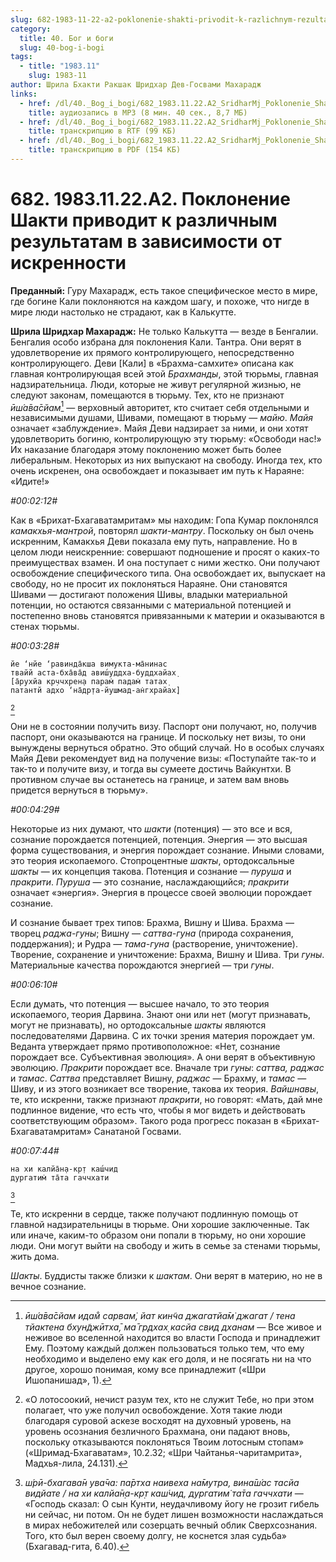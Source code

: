 ```yaml
---
slug: 682-1983-11-22-a2-poklonenie-shakti-privodit-k-razlichnym-rezultatam-v-zavisimosti-ot-iskrennosti
category:
  title: 40. Бог и боги
  slug: 40-bog-i-bogi
tags:
  - title: "1983.11"
    slug: 1983-11
author: Шрила Бхакти Ракшак Шридхар Дев-Госвами Махарадж
links:
  - href: /dl/40._Bog_i_bogi/682_1983.11.22.A2_SridharMj_Poklonenie_Shakti_privodit_k_razlichnym_rezultatam_v_zavisimosti_ot_iskrennosti.mp3
    title: аудиозапись в MP3 (8 мин. 40 сек., 8,7 МБ)
  - href: /dl/40._Bog_i_bogi/682_1983.11.22.A2_SridharMj_Poklonenie_Shakti_privodit_k_razlichnym_rezultatam_v_zavisimosti_ot_iskrennosti.rtf
    title: транскрипцию в RTF (99 КБ)
  - href: /dl/40._Bog_i_bogi/682_1983.11.22.A2_SridharMj_Poklonenie_Shakti_privodit_k_razlichnym_rezultatam_v_zavisimosti_ot_iskrennosti.pdf
    title: транскрипцию в PDF (154 КБ)
---
```


# 682. 1983.11.22.A2. Поклонение Шакти приводит к различным результатам в зависимости от искренности

**Преданный:** Гуру Махарадж, есть такое специфическое место в мире, где богине Кали поклоняются на каждом шагу, и похоже, что нигде в мире люди настолько не страдают, как в Калькутте.

**Шрила Шридхар Махарадж:** Не только Калькутта — везде в Бенгалии. Бенгалия особо избрана для поклонения Кали. Тантра. Они верят в удовлетворение их прямого контролирующего, непосредственно контролирующего. Деви [Кали] в «Брахма-самхите» описана как главная контролирующая всей этой *Брахманды*, этой тюрьмы, главная надзирательница. Люди, которые не живут регулярной жизнью, не следуют законам, помещаются в тюрьму. Тех, кто не признают *ӣш́а̄ва̄сйам*[^_ftn1] — верховный авторитет, кто считает себя отдельными и независимыми душами, Шивами, помещают в тюрьму — *майю*. *Майя* означает «заблуждение». Майя Деви надзирает за ними, и они хотят удовлетворить богиню, контролирующую эту тюрьму: «Освободи нас!» Их наказание благодаря этому поклонению может быть более либеральным. Некоторых из них выпускают на свободу. Иногда тех, кто очень искренен, она освобождает и показывает им путь к Нараяне: «Идите!»

*#00:02:12#*

Как в «Брихат-Бхагаватамритам» мы находим: Гопа Кумар поклонялся *камакхья-мантрой*, повторял *шакти-мантру*. Поскольку он был очень искренним, Камакхья Деви показала ему путь, направление. Но в целом люди неискренние: совершают подношение и просят о каких-то преимуществах взамен. И она поступает с ними жестко. Они получают освобождение специфического типа. Она освобождает их, выпускает на свободу, но не просит их поклоняться Нараяне. Они становятся Шивами — достигают положения Шивы, владыки материальной потенции, но остаются связанными с материальной потенцией и постепенно вновь становятся привязанными к материи и оказываются в стенах тюрьмы.

*#00:03:28#*

    йе ‘нйе ‘равинда̄кша вимукта-ма̄нинас
    твайй аста-бха̄ва̄д авиш́уддха-буддхайах̣
    [а̄рухйа кр̣ччхрен̣а парам̇ падам̇ татах̣
    патантй адхо ‘на̄др̣та-йушмад-ан̇гхрайах̣]
[^_ftn2]

Они не в состоянии получить визу. Паспорт они получают, но, получив паспорт, они оказываются на границе. И поскольку нет визы, то они вынуждены вернуться обратно. Это общий случай. Но в особых случаях Майя Деви рекомендует вид на получение визы: «Поступайте так-то и так-то и получите визу, и тогда вы сумеете достичь Вайкунтхи. В противном случае вы останетесь на границе, и затем вам вновь придется вернуться в тюрьму».

*#00:04:29#*

Некоторые из них думают, что *шакти* (потенция) — это все и вся, сознание порождается потенцией, потенция. Энергия — это высшая форма существования, и энергия порождает сознание. Иными словами, это теория ископаемого. Стопроцентные *шакты*, ортодоксальные *шакты* — их концепция такова. Потенция и сознание — *пуруша* и *пракрити*. *Пуруша* — это сознание, наслаждающийся; *пракрити* означает «энергия». Энергия в процессе своей эволюции порождает сознание.

И сознание бывает трех типов: Брахма, Вишну и Шива. Брахма — творец *раджа-гуны*; Вишну — *саттва-гуна* (природа сохранения, поддержания); и Рудра — *тама-гуна* (растворение, уничтожение). Творение, сохранение и уничтожение: Брахма, Вишну и Шива. Три *гуны*. Материальные качества порождаются энергией — три *гуны*.

*#00:06:10#*

Если думать, что потенция — высшее начало, то это теория ископаемого, теория Дарвина. Знают они или нет (могут признавать, могут не признавать), но ортодоксальные *шакты* являются последователями Дарвина. С их точки зрения материя порождает ум. Веданта утверждает прямо противоположное: «Нет, сознание порождает все. Субъективная эволюция». А они верят в объективную эволюцию. *Пракрити* порождает все. Вначале три *гуны*: *саттва, раджас* и *тамас*. *Саттва* представляет Вишну, *раджас* — Брахму, и *тамас* — Шиву, и из этого возникает все творение, такова их теория. *Вайшнавы*, те, кто искренни, также признают *пракрити*, но говорят: «Мать, дай мне подлинное видение, что есть что, чтобы я мог видеть и действовать соответствующим образом». Такого рода прогресс показан в «Брихат-Бхагаватамритам» Санатаной Госвами.

*#00:07:44#*

    на хи калйа̄н̣а-кр̣т каш́чид
    дургатим̇ та̄та гаччхати
[^_ftn3]

Те, кто искренни в сердце, также получают подлинную помощь от главной надзирательницы в тюрьме. Они хорошие заключенные. Так или иначе, каким-то образом они попали в тюрьму, но они хорошие люди. Они могут выйти на свободу и жить в семье за стенами тюрьмы, жить дома.

*Шакты*. Буддисты также близки к *шактам*. Они верят в материю, но не в вечное сознание.



[^_ftn1]: *ӣш́а̄ва̄сйам идам̐ сарвам̇, йат кин̃ча джагатйа̄м̇ джагат / тена тйактена бхун̃джӣтха̄, ма̄ гр̣дхах̣ касйа свид дханам* — Все живое и неживое во вселенной находится во власти Господа и принадлежит Ему. Поэтому каждый должен пользоваться только тем, что ему необходимо и выделено ему как его доля, и не посягать ни на что другое, хорошо понимая, кому все принадлежит («Шри Ишопанишад», 1).

[^_ftn2]: «О лотосоокий, нечист разум тех, кто не служит Тебе, но при этом полагает, что уже получил освобождение. Хотя такие люди благодаря суровой аскезе восходят на духовный уровень, на уровень осознания безличного Брахмана, они падают вновь, поскольку отказываются поклоняться Твоим лотосным стопам» («Шримад-Бхагаватам», 10.2.32; «Шри Чайтанья-чаритамрита», Мадхья-лила, 24.131).

[^_ftn3]: *ш́рӣ-бхагава̄н ува̄ча: па̄ртха наивеха на̄мутра, вина̄ш́ас тасйа видйате / на хи калйа̄н̣а-кр̣т каш́чид, дургатим̇ та̄та гаччхати* — «Господь сказал: О сын Кунти, неудачливому йогу не грозит гибель ни сейчас, ни потом. Он не будет лишен возможности наслаждаться в мирах небожителей или созерцать вечный облик Сверхсознания. Того, кто был верен своему долгу, не коснется злая судьба» (Бхагавад-гита, 6.40).


